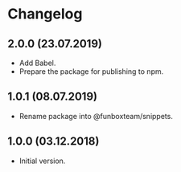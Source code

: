 # Changelog

## 2.0.0 (23.07.2019)

* Add Babel.
* Prepare the package for publishing to npm.

## 1.0.1 (08.07.2019)

* Rename package into @funboxteam/snippets.

## 1.0.0 (03.12.2018)

* Initial version.
